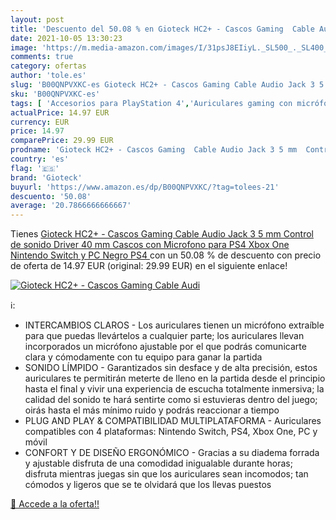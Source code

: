 ```yaml
---
layout: post
title: 'Descuento del 50.08 % en Gioteck HC2+ - Cascos Gaming  Cable Audi'
date: 2021-10-05 13:30:23
image: 'https://m.media-amazon.com/images/I/31psJ8EIiyL._SL500_._SL400_.jpg'
comments: true
category: ofertas
author: 'tole.es'
slug: 'B00QNPVXKC-es Gioteck HC2+ - Cascos Gaming Cable Audio Jack 3 5 mm...'
sku: 'B00QNPVXKC-es'
tags: [ 'Accesorios para PlayStation 4','Auriculares gaming con micrófono para PlayStation 4','Hardware y juegos para PlayStation 4','Videojuegos','gioteck','nintendo','ps4','xbox', ]
actualPrice: 14.97 EUR
currency: EUR
price: 14.97
comparePrice: 29.99 EUR
prodname: 'Gioteck HC2+ - Cascos Gaming  Cable Audio Jack 3 5 mm  Control de sonido  Driver 40 mm  Cascos con Microfono para PS4  Xbox One  Nintendo Switch y PC  Negro   PS4 '
country: 'es'
flag: '🇪🇸'
brand: 'Gioteck'
buyurl: 'https://www.amazon.es/dp/B00QNPVXKC/?tag=tolees-21'
descuento: '50.08'
average: '20.7866666666667'
---
```


Tienes [Gioteck HC2+ - Cascos Gaming  Cable Audio Jack 3 5 mm  Control de sonido  Driver 40 mm  Cascos con Microfono para PS4  Xbox One  Nintendo Switch y PC  Negro   PS4 ](https://www.amazon.es/dp/B00QNPVXKC/?tag=tolees-21) con un 50.08 % de descuento con precio de oferta de 14.97 EUR (original: 29.99 EUR) en el siguiente enlace!

[![Gioteck HC2+ - Cascos Gaming  Cable Audi](https://m.media-amazon.com/images/I/31psJ8EIiyL._SL500_._SL400_.jpg)](https://www.amazon.es/dp/B00QNPVXKC/?tag=tolees-21)

ℹ️:

- INTERCAMBIOS CLAROS - Los auriculares tienen un micrófono extraíble para que puedas llevártelos a cualquier parte; los auriculares llevan incorporados un micrófono ajustable por el que podrás comunicarte clara y cómodamente con tu equipo para ganar la partida
- SONIDO LÍMPIDO - Garantizados sin desface y de alta precisión, estos auriculares te permitirán meterte de lleno en la partida desde el principio hasta el final y vivir una experiencia de escucha totalmente inmersiva; la calidad del sonido te hará sentirte como si estuvieras dentro del juego; oirás hasta el más mínimo ruido y podrás reaccionar a tiempo
- PLUG AND PLAY & COMPATIBILIDAD MULTIPLATAFORMA - Auriculares compatibles con 4 plataformas: Nintendo Switch, PS4, Xbox One, PC y móvil
- CONFORT Y DE DISEÑO ERGONÓMICO - Gracias a su diadema forrada y ajustable disfruta de una comodidad inigualable durante horas; disfruta mientras juegas sin que los auriculares sean incomodos; tan cómodos y ligeros que se te olvidará que los llevas puestos

[🛒 Accede a la oferta!!](https://www.amazon.es/dp/B00QNPVXKC/?tag=tolees-21)
